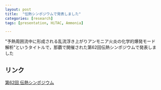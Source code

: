 ```yaml
---
layout: post
title:  "伝熱シンポジウムで発表しました"
categories: [research]
tags: [presentation, HiTAC, Ammonia]

---
```


"予熱周囲流中に形成される乱流浮き上がりアンモニア火炎の​化学的爆発モード解析​"というタイトルで，那覇で開催された第62回伝熱シンポジウムで発表しました

## リンク

[第62回 伝熱シンポジウム](https://pub.confit.atlas.jp/ja/event/htsj2025)
